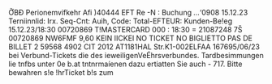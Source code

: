 ỠBĐ Perionemvifkehr Afi )40444 EFT Re -N : Buchung *...*‘0908 15.12.23 Terniinnlid: Irx. Seq-Cnt: Auih, Code: Total-EFTEUR: Kunden-Be!eg 15.12.23/18:30 00720869 T!MASTERCARD 000 : 18:30 = 21087248 7Š 00720869 NW6FMF 9,60 KEIN IICKEI NO TICKET NO BIGLIETTO PAS DE BILLET 2 59568 4902 CIT 2012 AT1181HAL Str.K1-002ELFAA 167695/06/23 bei Verbund-Tickets die des ieweiligenVeÉhrsverbundes. Tardbesimmungen lie tnfbs unter 0e b.at tntnrmaíenen dazu ertiatten Sie auch - 717. Bitte bewahren s!e !hrTicket b!s zum